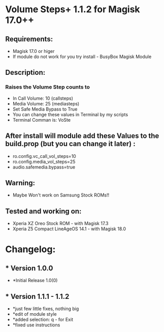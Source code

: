 # Volume Steps+ 1.1.2 for Magisk 17.0++

## Requirements:
- Magisk 17.0 or higer
- If module do not work for you try install - BusyBox Magisk Module


## Description:
### Raises the Volume Step counts to
- In Call Volume:	10 (callsteps) 
- Media Volume:		25 (mediasteps)
- Set Safe Media Bypass to True 
- You can change these values in Terminal by my scripts
- Terminal Comman is: VoSte


## After install will module add these Values to the build.prop (but you can change it later) :
- ro.config.vc_call_vol_steps=10
- ro.config.media_vol_steps=25
- audio.safemedia.bypass=true

## Warning:
- Maybe Won't work on Samsung Stock ROMs!!

## Tested and working on:
- Xperia XZ Oreo Stock ROM - with Magisk 17.3
- Xperia Z5 Compact LineAgeOS 14.1 - with Magisk 18.0

# Changelog:
## * Version 1.0.0
  - *Initial Release 1.0(0)

## * Version 1.1.1 - 1.1.2
  - *just few little fixes, nothing big
  - *edit of module style
  - *added selection: q - for Exit
  - *fixed use instructions
